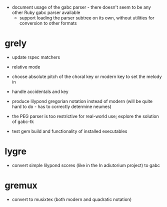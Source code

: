 * document usage of the gabc parser - there doesn't seem to be any other Ruby gabc parser available
  - support loading the parser subtree on its own, without utilities for conversion to other formats

# grely

* update rspec matchers

* relative mode
* choose absolute pitch of the choral key or modern key to set the melody in
* handle accidentals and key

* produce lilypond gregorian notation instead of modern (will be quite hard to do - has to correctly determine neumes)

* the PEG parser is too restrictive for real-world use;
explore the solution of gabc-tk

* test gem build and functionality of installed executables

# lygre

* convert simple lilypond scores (like in the In adiutorium project) to gabc

# gremux

* convert to musixtex (both modern and quadratic notation)
